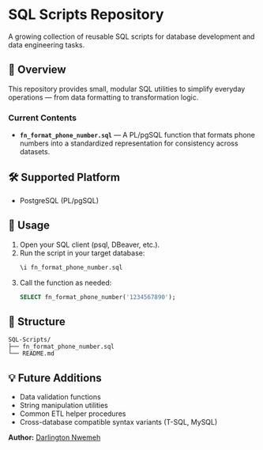 # SQL Scripts Repository

A growing collection of reusable SQL scripts for database development and data engineering tasks.

## 📘 Overview
This repository provides small, modular SQL utilities to simplify everyday operations — from data formatting to transformation logic.

### Current Contents
- **`fn_format_phone_number.sql`** — A PL/pgSQL function that formats phone numbers into a standardized representation for consistency across datasets.

## 🛠️ Supported Platform
- PostgreSQL (PL/pgSQL)

## 🚀 Usage
1. Open your SQL client (psql, DBeaver, etc.).
2. Run the script in your target database:
   ```sql
   \i fn_format_phone_number.sql
   ```
3. Call the function as needed:
   ```sql
   SELECT fn_format_phone_number('1234567890');
   ```

## 📂 Structure
```
SQL-Scripts/
├── fn_format_phone_number.sql
└── README.md
```

## 💡 Future Additions
- Data validation functions
- String manipulation utilities
- Common ETL helper procedures
- Cross-database compatible syntax variants (T-SQL, MySQL)


**Author:** [Darlington Nwemeh](https://github.com/darlington-nwemeh)

